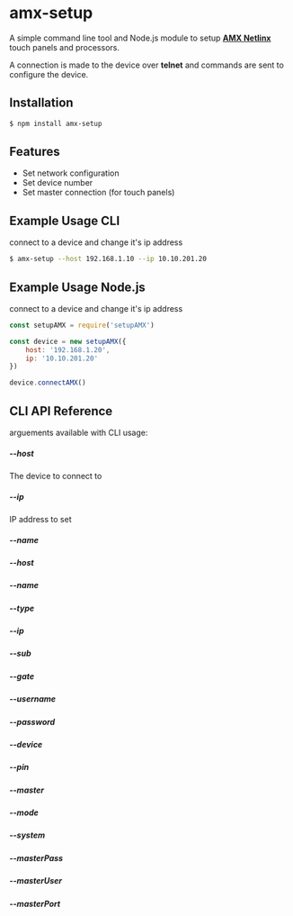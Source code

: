 # amx-setup
A simple command line tool and Node.js module to setup **[AMX Netlinx](http://www.amx.com)** touch panels and processors.

A connection is made to the device over **telnet** and commands are sent to configure the device.

## Installation

```bash
$ npm install amx-setup
```

## Features

  * Set network configuration
  * Set device number
  * Set master connection (for touch panels)

## Example Usage CLI
connect to a device and change it's ip address
```bash
$ amx-setup --host 192.168.1.10 --ip 10.10.201.20
```

## Example Usage Node.js
connect to a device and change it's ip address
```js
const setupAMX = require('setupAMX')

const device = new setupAMX({
    host: '192.168.1.20',
    ip: '10.10.201.20'
})

device.connectAMX()
```

## CLI API Reference
arguements available with CLI usage:

##### --host
The device to connect to

##### --ip
IP address to set

##### --name

##### --host


##### --name


##### --type


##### --ip


##### --sub


##### --gate


##### --username


##### --password


##### --device


##### --pin


##### --master


##### --mode


##### --system


##### --masterPass


##### --masterUser


##### --masterPort

